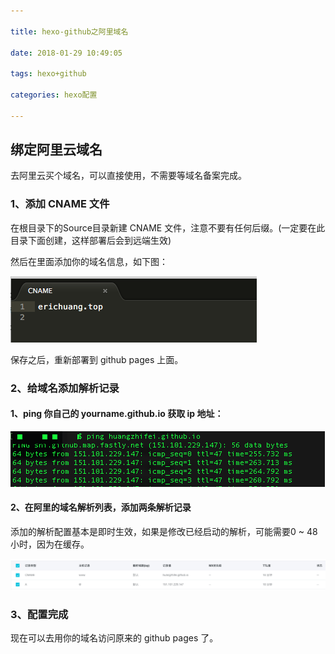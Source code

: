 ```yaml
---

title: hexo-github之阿里域名

date: 2018-01-29 10:49:05

tags: hexo+github

categories: hexo配置

---
```


## 绑定阿里云域名

去阿里云买个域名，可以直接使用，不需要等域名备案完成。

### 1、添加 CNAME 文件

在根目录下的Source目录新建 CNAME 文件，注意不要有任何后缀。(一定要在此目录下面创建，这样部署后会到远端生效)

然后在里面添加你的域名信息，如下图：

![](https://github.com/huangzhifei/blog-web/raw/master/source/_posts/images/yunming.png)


保存之后，重新部署到 github pages 上面。

### 2、给域名添加解析记录

#### 1、ping 你自己的 yourname.github.io 获取 ip 地址：

![](https://github.com/huangzhifei/blog-web/raw/master/source/_posts/images/pingpage.png)

#### 2、在阿里的域名解析列表，添加两条解析记录

添加的解析配置基本是即时生效，如果是修改已经启动的解析，可能需要0 ~ 48小时，因为在缓存。

![](https://github.com/huangzhifei/blog-web/raw/master/source/_posts/images/aliyunDNS.png)

### 3、配置完成

现在可以去用你的域名访问原来的 github pages 了。

